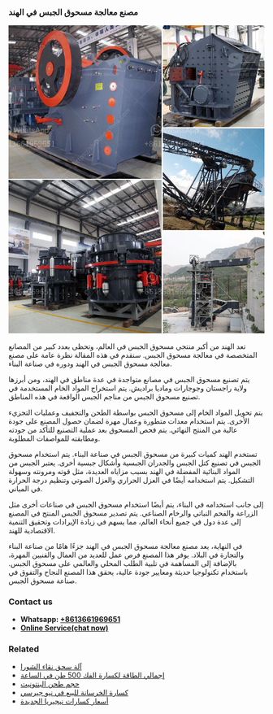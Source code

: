 <h3>مصنع معالجة مسحوق الجبس في الهند</h3><img src='1701853896.jpg' alt=''><p>تعد الهند من أكبر منتجي مسحوق الجبس في العالم، وتحظى بعدد كبير من المصانع المتخصصة في معالجة مسحوق الجبس. سنقدم في هذه المقالة نظرة عامة على مصنع معالجة مسحوق الجبس في الهند ودوره في صناعة البناء.</p><p>يتم تصنيع مسحوق الجبس في مصانع متواجدة في عدة مناطق في الهند، ومن أبرزها ولاية راجستان وجوجارات وماديا براديش. يتم استخراج المواد الخام المستخدمة في تصنيع مسحوق الجبس من مناجم الجبس الواقعة في هذه المناطق.</p><p>يتم تحويل المواد الخام إلى مسحوق الجبس بواسطة الطحن والتجفيف وعمليات التجزيء الأخرى. يتم استخدام معدات متطورة وعمال مهرة لضمان حصول المصنع على جودة عالية من المنتج النهائي. يتم فحص المسحوق بعد عملية التصنيع للتأكد من جودته ومطابقته للمواصفات المطلوبة.</p><p>تستخدم الهند كميات كبيرة من مسحوق الجبس في صناعة البناء. يتم استخدام مسحوق الجبس في تصنيع كتل الجبس والجدران الجبسية وأشكال جبسية أخرى. يعتبر الجبس من المواد البنائية المفضلة في الهند بسبب مزاياه العديدة، مثل قوته ومرونته وسهولة التشكيل. يتم استخدامه أيضًا في العزل الحراري والعزل الصوتي وتنظيم درجة الحرارة في المباني.</p><p>إلى جانب استخدامه في البناء، يتم أيضًا استخدام مسحوق الجبس في صناعات أخرى مثل الزراعة والفحم النباتي والرخام الصناعي. يتم تصدير مسحوق الجبس المنتج في المصنع إلى عدة دول في جميع أنحاء العالم، مما يسهم في زيادة الإيرادات وتحقيق التنمية الاقتصادية للهند.</p><p>في النهاية، يعد مصنع معالجة مسحوق الجبس في الهند جزءًا هامًا من صناعة البناء والتجارة في البلاد. يوفر هذا المصنع فرص عمل للعديد من العمال والفنيين المهرة، بالإضافة إلى المساهمة في تلبية الطلب المحلي والعالمي على مسحوق الجبس. باستخدام تكنولوجيا حديثة ومعايير جودة عالية، يحقق هذا المصنع النجاح والتفوق في صناعة مسحوق الجبس.</p><h3>Contact us</h3><ul><li><strong>Whatsapp:&nbsp;<a href="https://wa.me/8613661969651">+8613661969651</a></strong></li><li><a href="https://swt.shibang-china.com/?git&amp;zhl&amp;مصنع معالجة مسحوق الجبس في الهند"><strong>Online Service(chat now)</strong></a></li></ul><h3>Related</h3><ul><li><a href='آلة سحق نقاء الشورا.md'>آلة سحق نقاء الشورا</a></li><li><a href='إجمالي الطاقة لكسارة الفك 500 طن في الساعة.md'>إجمالي الطاقة لكسارة الفك 500 طن في الساعة</a></li><li><a href='حجم طحن البنتونيت.md'>حجم طحن البنتونيت</a></li><li><a href='كسارة الخرسانة للبيع في نيو جيرسي.md'>كسارة الخرسانة للبيع في نيو جيرسي</a></li><li><a href='أسعار كسارات نيجيريا الجديدة.md'>أسعار كسارات نيجيريا الجديدة</a></li></ul>